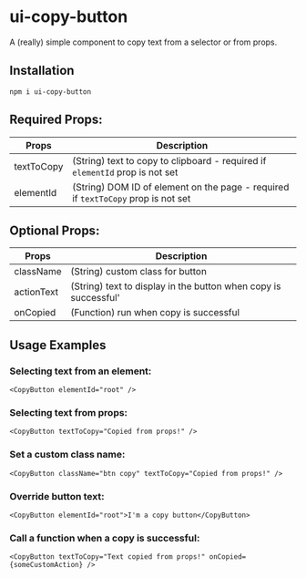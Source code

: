 # ui-copy-button
A (really) simple component to copy text from a selector or from props.

## Installation
```
npm i ui-copy-button
```

## Required Props:
| Props  | Description |
| ------------- | ------------- |
| textToCopy | (String) text to copy to clipboard - required if `elementId` prop is not set |
| elementId  | (String) DOM ID of element on the page - required if `textToCopy` prop is not set  |

## Optional Props:
| Props  | Description |
| ------------- | ------------- |
| className | (String) custom class for button |
| actionText  | (String) text to display in the button when copy is successful'  |
| onCopied  | (Function) run when copy is successful |

## Usage Examples
### Selecting text from an element:
```
<CopyButton elementId="root" />
```

### Selecting text from props:
```
<CopyButton textToCopy="Copied from props!" />
```

### Set a custom class name:
```
<CopyButton className="btn copy" textToCopy="Copied from props!" />
```

### Override button text:
```
<CopyButton elementId="root">I'm a copy button</CopyButton>
```

### Call a function when a copy is successful:
```
<CopyButton textToCopy="Text copied from props!" onCopied={someCustomAction} />
```
